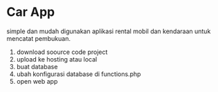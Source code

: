 # Car App

simple dan mudah digunakan aplikasi rental mobil dan kendaraan untuk mencatat pembukuan.

1. download soource code project
2. upload ke hosting atau local
3. buat database
4. ubah konfigurasi database di functions.php
5. open web app